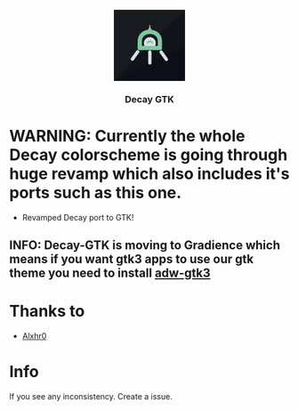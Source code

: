 <p align="center">
  <img align="center" width="128" height="128" src="https://raw.githubusercontent.com/decaycs/.github/main/assets/logo.png">
</p>

<h3 align="center">Decay GTK</h3>

# **WARNING**: Currently the whole Decay colorscheme is going through huge revamp which also includes it's ports such as this one.

* Revamped Decay port to GTK!

## **INFO**: Decay-GTK is moving to Gradience which means if you want gtk3 apps to use our gtk theme you need to install [adw-gtk3](https://github.com/lassekongo83/adw-gtk3)

# Thanks to

- [Alxhr0](https://github.com/Alxhr0)

# Info

If you see any inconsistency. Create a issue.
